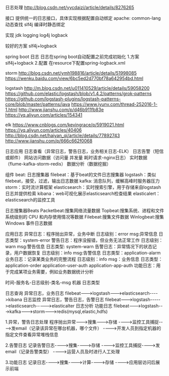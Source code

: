 日志处理
http://blog.csdn.net/yycdaizi/article/details/8276265

接口
	提供统一的日志接口，具体实现根据配置自动绑定
	apache: common-lang  动态查找
	slf4j 编译时静态绑定

实现
	jdk logging
	log4j
	logback

较好的方案
	slf4j+logback

spring boot 日志
日志在spring boot自动配置之前完成初始化
1.方案
	slf4j+logback
2.配置
	在resource下配置spring-logback.xml


storm
http://blog.csdn.net/ymh198816/article/details/51998085
https://wenku.baidu.com/view/6bc5ed2d770bf78a642954bd.html


logstash
http://m.blog.csdn.net/u011410529/article/details/59058200
https://github.com/elastic/logstash/blob/v1.4.2/patterns/grok-patterns
https://github.com/logstash-plugins/logstash-patterns-core/blob/master/patterns/java
https://www.iyunv.com/thread-252016-1-1.html
http://www.jianshu.com/p/d46b911fb83e
https://yq.aliyun.com/articles/154341


elk
https://www.cnblogs.com/kevingrace/p/5919021.html
https://yq.aliyun.com/articles/40406
http://blog.csdn.net/haiyan_qi/article/details/77892743
http://www.jianshu.com/p/666c662f0068


日志应用
  日志查看（异常日志，警告日志，业务相关日志-ELK）
  日志告警（短信或邮件）
  网站访问数据（访问量 并发量 耗时请求-nginx日志）
  实时数据（flume-kafka-storm-redis）
  数据分析（数据挖掘）

组件
  beat: 日志搜集器
  filebeat：基于beat的文件日志搜集器
  logstash：类似filebeat，接受，过滤，输出日志数据
  kafka: 消息队列，缓解高峰时服务器压力
  storm：实时流计算框架
  elasticsearch：实时搜索引擎，用于存储来自logstash日志并提供检索
  kibana：web可视化展示elasticsearch检查结果
  elasticalert：elasticsearch的监控工具

日志搜集器Beats
  Packetbeat:搜集网络流量数据
  Topbeat:搜集系统、进程和文件系统级别的 CPU 和内存使用情况等数据
  Filebeat:搜集文件数据
  Winlogbeat:搜集 Windows 事件日志数据


应用日志
  异常日志：程序抛出异常，业务中断
    日志级别：error
    msg:异常信息
    日志类型：system-error
  警告日志：程序没报错，但业务无法正常工作
    日志级别：warn
    msg:警告信息
    日志类型: system-warn
  告警日志：异常情况下的状态记录，用户数据恢复
    日志级别：info
    msg:告警信息
    日志类型：application-alarm
  业务日志：记录某类业务的完整流程
    日志级别：info
    msg：业务信息
    日志类型：application-order application-user-auth application-app-auth
  功能日志：用于完成某项业务需要，例如业务数据统计分析
    

  时间-服务名-日志级别-类名-msg
  机器
  日志类型

日志查询
  异常日志，业务日志
  filebeat--->logstash--->elasticsearch---->kibana
日志监控
  异常日志，警告日志，告警日志
  filebeat--->logstash----->elasticsearch----->elasticalter
日志分析
  功能日志
  filebeat--->logstash--->kafka--->storm--->redis(mysql,elastic,hdfs)

1.异常，警告日志处理
程序抛出异常--->搜集--->存储
---->监控工具捕捉---->发email（记录该异常在哪台机器，哪个文件）
---->开发人员到指定机器的指定文件查看异常堆栈信息

2.告警日志
记录告警日志---->搜集---->存储
---->监控工具捕捉---->发email（记录告警类型）
---->运营人员及时进行人工处理

3.功能日志
记录日志---->搜集---->计算---->存储
---->应用层访问后展示前端